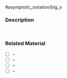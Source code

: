 #asymptotic_notation/big_o

### Description

.
### Related Material

- [ ] – 
- [ ] – 
- [ ] – 
- [ ] – 